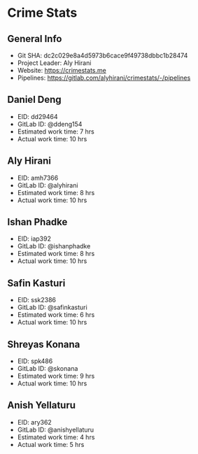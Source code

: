# Crime Stats

## General Info
* Git SHA: dc2c029e8a4d5973b6cace9f49738dbbc1b28474
* Project Leader: Aly Hirani
* Website: https://crimestats.me
* Pipelines: https://gitlab.com/alyhirani/crimestats/-/pipelines

## Daniel Deng
* EID: dd29464
* GitLab ID: @ddeng154
* Estimated work time: 7 hrs
* Actual work time: 10 hrs

## Aly Hirani
* EID: amh7366
* GitLab ID: @alyhirani
* Estimated work time: 8 hrs
* Actual work time: 10 hrs

## Ishan Phadke
* EID: iap392
* GitLab ID: @ishanphadke
* Estimated work time: 8 hrs
* Actual work time: 10 hrs

## Safin Kasturi
* EID: ssk2386
* GitLab ID: @safinkasturi
* Estimated work time: 6 hrs
* Actual work time: 10 hrs

## Shreyas Konana
* EID: spk486
* GitLab ID: @skonana
* Estimated work time: 9 hrs
* Actual work time: 10 hrs

## Anish Yellaturu
* EID: ary362
* GitLab ID: @anishyellaturu
* Estimated work time: 4 hrs
* Actual work time: 5 hrs
